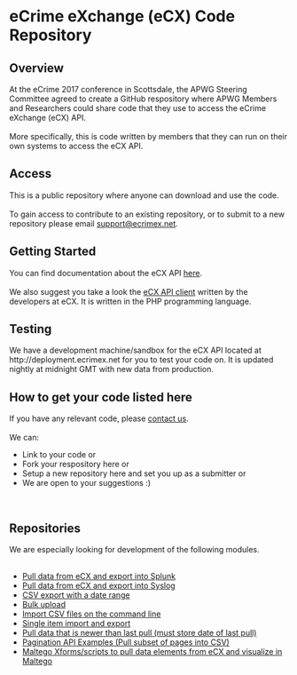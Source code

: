 # eCrime eXchange (eCX) Code Repository

<h2>Overview</h2>
At the eCrime 2017 conference in Scottsdale, the APWG Steering Committee agreed to create a GitHub respository where APWG Members and Researchers could share code that they use to access the eCrime eXchange (eCX) API.<br>
<br>
More specifically, this is code written by members that they can run on their own systems to access the eCX API.<br> 
<h2>Access</h2>
This is a public repository where anyone can download and use the code. <br>
<br>
To gain access to contribute to an existing repository, or to submit to a new repository please email <a href="mailto:support@ecrimex.net">support@ecrimex.net</a>.<br>
<h2>Getting Started</h2>
You can find documentation about the eCX API <a href="https://www.ecrimex.net/api">here</a>.<br>
<br>
We also suggest you take a look the <a href="https://github.com/APWG/ecx-api-client">eCX API client</a> written by the developers at eCX. It is written in the PHP programming language.<br>
<h2>Testing</h2>
We have a development machine/sandbox for the eCX API located at http://deployment.ecrimex.net for you to test your code on.  It is updated nightly at midnight GMT with new data from production. 
<br>
<h2>How to get your code listed here</h2>
If you have any relevant code, please <a href="mailto:support@ecrimex.net">contact us</a>.<br>
<br>
We can:
<ul>
<li>Link to your code or</li> 
<li>Fork your respository here or</li>
<li>Setup a new repository here and set you up as a submitter or</li>
<li>We are open to your suggestions :)</li>
</ul>
<br>
<h2>Repositories</h2>
We are especially looking for development of the following modules. <br>
<br>
<ul>
<li><a href="https://github.com/APWG/ecx-to-splunk">Pull data from eCX and export into Splunk</a></li>
<li><a href="https://github.com/APWG/ecx-to-syslog">Pull data from eCX and export into Syslog</a></li>
<li><a href="https://github.com/APWG/csv-export-with-date-range">CSV export with a date range</a></li>
<li><a href="https://github.com/APWG/bulk-upload-to-ecx">Bulk upload</a></li>
<li><a href="https://github.com/APWG/">Import CSV files on the command line</a></li>
<li><a href="https://github.com/APWG/">Single item import and export</a></li>
<li><a href="https://github.com/APWG/">Pull data that is newer than last pull (must store date of last pull)</a></li>
<li><a href="https://github.com/APWG/">Pagination API Examples (Pull subset of pages into CSV)</a></li>
<li><a href="https://github.com/APWG/">Maltego Xforms/scripts to pull data elements from eCX and visualize in Maltego</a></li>
</ul>
<br>
<br>

